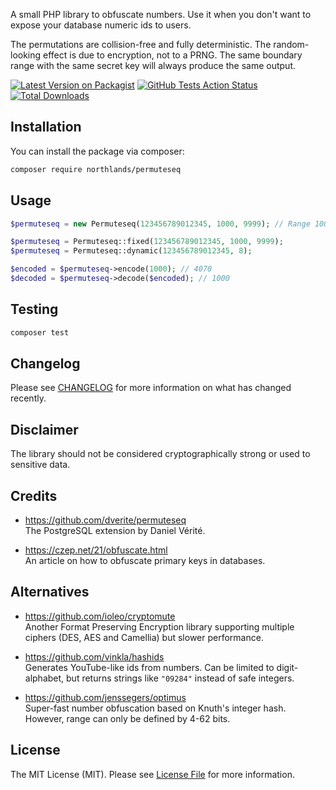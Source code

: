 A small PHP library to obfuscate numbers. Use it when you don't want to expose your database numeric ids to users.

The permutations are collision-free and fully deterministic. The random-looking effect is due to encryption, not to a PRNG. The same boundary range with the same secret key will always produce the same output.

[![Latest Version on Packagist](https://img.shields.io/packagist/v/northlands/permuteseq.svg?style=flat-square)](https://packagist.org/packages/northlands/permuteseq)
[![GitHub Tests Action Status](https://img.shields.io/github/workflow/status/northlands-io/permuteseq/run-tests?label=tests)](https://github.com/northlands-io/permuteseq/actions?query=workflow%3Arun-tests+branch%3Amain)
[![Total Downloads](https://img.shields.io/packagist/dt/northlands/permuteseq.svg?style=flat-square)](https://packagist.org/packages/northlands/permuteseq)

## Installation

You can install the package via composer:

```bash
composer require northlands/permuteseq
```

## Usage

```php
$permuteseq = new Permuteseq(123456789012345, 1000, 9999); // Range 1000-9999

$permuteseq = Permuteseq::fixed(123456789012345, 1000, 9999);
$permuteseq = Permuteseq::dynamic(123456789012345, 8);

$encoded = $permuteseq->encode(1000); // 4070
$decoded = $permuteseq->decode($encoded); // 1000
```

## Testing

```bash
composer test
```

## Changelog

Please see [CHANGELOG](CHANGELOG.md) for more information on what has changed recently.

## Disclaimer

The library should not be considered cryptographically strong or used to sensitive data.

## Credits

* https://github.com/dverite/permuteseq \
The PostgreSQL extension by Daniel Vérité.

* https://czep.net/21/obfuscate.html \
An article on how to obfuscate primary keys in databases.

## Alternatives

* https://github.com/ioleo/cryptomute \
Another Format Preserving Encryption library supporting multiple ciphers (DES, AES and Camellia) but slower performance.

* https://github.com/vinkla/hashids \
Generates YouTube-like ids from numbers. Can be limited to digit-alphabet, but returns strings like `"09284"` instead of safe integers.

* https://github.com/jenssegers/optimus \
Super-fast number obfuscation based on Knuth's integer hash. However, range can only be defined by 4-62 bits.

## License

The MIT License (MIT). Please see [License File](LICENSE.md) for more information.
